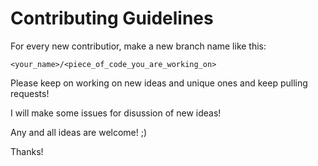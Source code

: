 # Contributing Guidelines

For every new contributior, make a new branch name like this:
 
```<your_name>/<piece_of_code_you_are_working_on>```

Please keep on working on new ideas and unique ones and keep pulling requests! 

I will make some issues for disussion of new ideas! 

Any and all ideas are welcome! ;)

Thanks! 
